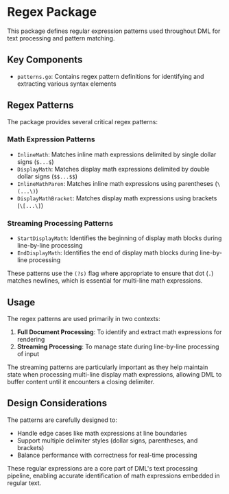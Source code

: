 # Regex Package

This package defines regular expression patterns used throughout DML for text processing and pattern matching.

## Key Components

- `patterns.go`: Contains regex pattern definitions for identifying and extracting various syntax elements

## Regex Patterns

The package provides several critical regex patterns:

### Math Expression Patterns

- `InlineMath`: Matches inline math expressions delimited by single dollar signs (`$...$`)
- `DisplayMath`: Matches display math expressions delimited by double dollar signs (`$$...$$`)
- `InlineMathParen`: Matches inline math expressions using parentheses (`\(...\)`)
- `DisplayMathBracket`: Matches display math expressions using brackets (`\[...\]`)

### Streaming Processing Patterns

- `StartDisplayMath`: Identifies the beginning of display math blocks during line-by-line processing
- `EndDisplayMath`: Identifies the end of display math blocks during line-by-line processing

These patterns use the `(?s)` flag where appropriate to ensure that dot (`.`) matches newlines, which is essential for multi-line math expressions.

## Usage

The regex patterns are used primarily in two contexts:

1. **Full Document Processing**: To identify and extract math expressions for rendering
2. **Streaming Processing**: To manage state during line-by-line processing of input

The streaming patterns are particularly important as they help maintain state when processing multi-line display math expressions, allowing DML to buffer content until it encounters a closing delimiter.

## Design Considerations

The patterns are carefully designed to:
- Handle edge cases like math expressions at line boundaries
- Support multiple delimiter styles (dollar signs, parentheses, and brackets)
- Balance performance with correctness for real-time processing

These regular expressions are a core part of DML's text processing pipeline, enabling accurate identification of math expressions embedded in regular text.